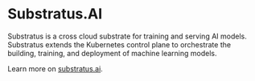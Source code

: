 # Substratus.AI

Substratus is a cross cloud substrate for training and serving AI models. Substratus extends the Kubernetes control plane to orchestrate the building, training, and deployment of machine learning models.

Learn more on [substratus.ai](https://substratus.ai).

